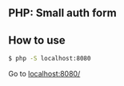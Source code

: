 ## PHP: Small auth form

## How to use

```bash
$ php -S localhost:8080
```

Go to [localhost:8080/](http://localhost:8080/)
